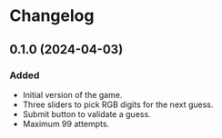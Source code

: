 Changelog
=========

0.1.0 (2024-04-03)
------------------

### Added

- Initial version of the game.
- Three sliders to pick RGB digits for the next guess.
- Submit button to validate a guess.
- Maximum 99 attempts.
